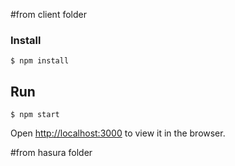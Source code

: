 #from client folder
### Install
```
$ npm install
```

## Run
```
$ npm start
```
Open [http://localhost:3000](http://localhost:3000) to view it in the browser.

#from hasura folder
